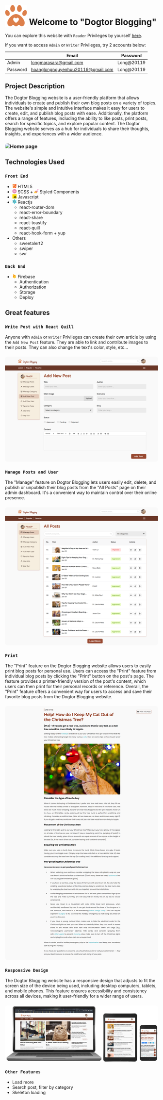 # <img src="https://github.com/Marcus20119/IMAGES/blob/main/dogtor_blogging/logo-dogtor-blogging.png?raw=true" alt="logo" style="transform:translateY(5px);display:inline-block;width:72px;"></img> Welcome to "Dogtor Blogging"

You can explore this website with `Reader` Privileges by yourself [here](https://monkey-blogging-4878f.web.app).

If you want to access `Admin` or `Writer` Privileges, try 2 accounts below: 
 
|           | Email                              | Password    |
| --------- | ---------------------------------- | ------------|
| Admin     | longmarasara@gmail.com             | Long@20119  |
| Password  | hoanglongnguyenhuu20119@gmail.com  | Long@20119  |

## Project Description

The Dogtor Blogging website is a user-friendly platform that allows individuals to create and publish their own blog posts on a variety of topics. The website's simple and intuitive interface makes it easy for users to create, edit, and publish blog posts with ease. Additionally, the platform offers a range of features, including the ability to like posts, print posts, search for specific topics, and explore popular content. The Dogtor Blogging website serves as a hub for individuals to share their thoughts, insights, and experiences with a wider audience.

### <img src="https://github.com/Marcus20119/IMAGES/blob/main/dogtor_blogging/dogtor-home-page.png?raw=true" alt="Home page" style="display:block;border-radius:8px;"></img>

## Technologies Used

### `Front End`

- <img src="https://github.com/Marcus20119/IMAGES/blob/main/icons/html.png?raw=true" alt="HTML5" style="width:14px;"/> HTML5
- <img src="https://github.com/Marcus20119/IMAGES/blob/main/icons/scss.png?raw=true" alt="SCSS" style="width:14px;"/> SCSS + <img src="https://github.com/Marcus20119/IMAGES/blob/main/icons/styled-components-2.png?raw=true" alt="Tailwind" style="width:14px;"/> Styled Components
- <img src="https://github.com/Marcus20119/IMAGES/blob/main/icons/javascript.png?raw=true" alt="JS" style="width:14px;"/> Javascript
- <img src="https://github.com/Marcus20119/IMAGES/blob/main/icons/react.png?raw=true" alt="React" style="width:14px;"/> Reactjs
  - react-router-dom 
  - react-error-boundary
  - react-share
  - react-toastify
  - react-quill
  - react-hook-form + yup
- Others
  - sweetalert2
  - swiper
  - swr

### `Back End`

- <img src="https://github.com/Marcus20119/IMAGES/blob/main/icons/firebase.png?raw=true" alt="Supabase" style="width:14px;"/> Firebase
  - Authentication
  - Authorization
  - Storage
  - Deploy

## Great features

### `Write Post with React Quill`

Anyone with `Admin` or `Writer` Privileges can create their own article by using the `Add New Post` feature. They are able to link and contribute images to their posts. They can also change the text's color, style, etc...

### <img src="https://github.com/Marcus20119/IMAGES/blob/main/dogtor_blogging/dogtor-new-post.png?raw=true" alt="Explore" style="display:block;border-radius:8px;"></img>

### `Manage Posts and User`

The "Manage" feature on Dogtor Blogging lets users easily edit, delete, and publish or unpublish their blog posts from the "All Posts" page on their admin dashboard. It's a convenient way to maintain control over their online presence.

### <img src="https://github.com/Marcus20119/IMAGES/blob/main/dogtor_blogging/dogtor-posts-2.png?raw=true" alt="Posts" style="display:block;border-radius:8px;"></img>

### `Print`

The "Print" feature on the Dogtor Blogging website allows users to easily print blog posts for personal use. Users can access the "Print" feature from individual blog posts by clicking the "Print" button on the post's page. The feature provides a printer-friendly version of the post's content, which users can then print for their personal records or reference. Overall, the "Print" feature offers a convenient way for users to access and save their favorite blog posts from the Dogtor Blogging website.

### <img src="https://github.com/Marcus20119/IMAGES/blob/main/dogtor_blogging/dogtor-print.png?raw=true" alt="Print" style="display:block;border-radius:8px;"></img>

### `Responsive Design`

The Dogtor Blogging website has a responsive design that adjusts to fit the screen size of the device being used, including desktop computers, tablets, and mobile phones. This feature ensures accessibility and consistency across all devices, making it user-friendly for a wider range of users.

### <img src="https://github.com/Marcus20119/IMAGES/blob/main/dogtor_blogging/logo-dogtor-responsive.png?raw=true" alt="Responsive" style="display:block;border-radius:8px;"></img>

### `Other Features`

- Load more
- Search post, filter by category
- Skeleton loading
